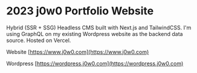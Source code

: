 # 2023 j0w0 Portfolio Website

Hybrid (SSR + SSG) Headless CMS built with Next.js and TailwindCSS. I'm using GraphQL on my existing Wordpress website as the backend data source. Hosted on Vercel.

Website [https://www.j0w0.com](https://www.j0w0.com)

Wordpress [https://wordpress.j0w0.com](https://wordpress.j0w0.com)
